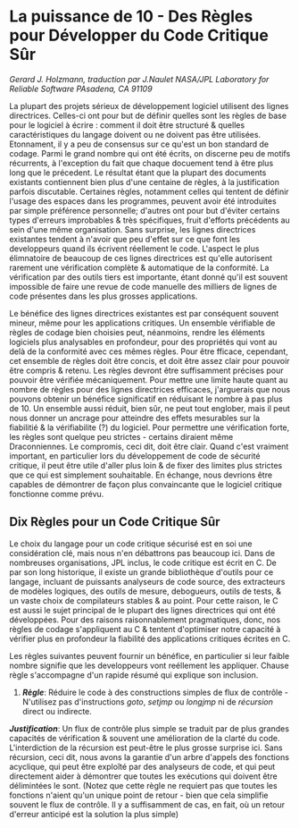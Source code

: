 # La puissance de 10 - Des Règles pour Développer du Code Critique Sûr

*Gerard J. Holzmann, traduction par J.Naulet
NASA/JPL Laboratory for Reliable Software
PAsadena, CA 91109*

La plupart des projets sérieux de développement logiciel utilisent des lignes directrices. Celles-ci ont pour but de définir quelles sont les règles de base pour le logiciel à écrire : comment il doit être structuré & quelles caractéristiques du langage doivent ou ne doivent pas être utilisées. Etonnament, il y a peu de consensus sur ce qu'est un bon standard de codage. Parmi le grand nombre qui ont été écrits, on discerne peu de motifs récurrents, à l'exception du fait que chaque docuement tend à être plus long que le précedent. Le résultat étant que la plupart des documents existants contiennent bien plus d'une centaine de règles, à la justification parfois discutable. Certaines règles, notamment celles qui tentent de définir l'usage des espaces dans les programmes, peuvent avoir été introduites par simple préférence personnelle; d'autres ont pour but d'éviter certains types d'erreurs improbables & très spécifiques, fruit d'efforts précédents au sein d'une même organisation. Sans surprise, les lignes directrices existantes tendent à n'avoir que peu d'effet sur ce que font les developpeurs quand ils écrivent réellement le code. L'aspect le plus élimnatoire de beaucoup de ces lignes directrices est qu'elle autorisent rarement une vérification complète & automatique de la conformité. La vérification par des outils tiers est importante, étant donné qu'il est souvent impossible de faire une revue de code manuelle des milliers de lignes de code présentes dans les plus grosses applications.


Le bénéfice des lignes directrices existantes est par conséquent souvent mineur, même pour les applications critiques. Un ensemble vérifiable de règles de codage bien choisies peut, néanmoins, rendre les éléments logiciels plus analysables en profondeur, pour des propriétés qui vont au delà de la conformité avec ces mêmes règles. Pour être fficace, cependant, cet ensemble de règles doit être concis, et doit être assez clair pour pouvoir être compris & retenu. Les règles devront être suffisamment précises pour pouvoir être vérifiée mécaniquement. Pour mettre une limite haute quant au nombre de règles pour des lignes directrices efficaces, j'arguerais que nous pouvons obtenir un bénéfice significatif en réduisant le nombre à pas plus de 10. Un ensemble aussi réduit, bien sûr, ne peut tout englober, mais il peut nous donner un ancrage pour atteindre des effets mesurables sur la fiabilitié & la vérifiabilite (?) du logiciel. Pour permettre une vérification forte, les règles sont quelque peu strictes - certains diraient même Draconniennes. Le compromis, ceci dit, doit être clair. Quand c'est vraiment important, en particulier lors du développement de code de sécurité critique, il peut être utile d'aller plus loin & de fixer des limites plus strictes que ce qui est simplement souhaitable. En échange, nous devrions être capables de démontrer de façon plus convaincante que le logiciel critique fonctionne comme prévu.

## Dix Règles pour un Code Critique Sûr
Le choix du langage pour un code critique sécurisé est en soi une considération clé, mais nous n'en débattrons pas beaucoup ici. Dans de nombreuses organisations, JPL inclus, le code critique est écrit en C. De par son long historique, il existe un grande bibliothèque d'outils pour ce langage, incluant de puissants analyseurs de code source, des extracteurs de modèles logiques, des outils de mesure, debogueurs, outils de tests, & un vaste choix de compilateurs stables & au point. Pour cette raison, le C est aussi le sujet principal de le plupart des lignes directrices  qui ont été développées. Pour des raisons raisonnablement pragmatiques, donc, nos règles de codage s'appliquent au C & tentent d'optimiser notre capacité à vérifier plus en profondeur la fiabilité des applications critiques écrites en C.

Les règles suivantes peuvent fournir un bénéfice, en particulier si leur faible nombre signifie que les developpeurs vont reéllement les appliquer. Chause règle s'accompagne d'un rapide résumé qui explique son inclusion.

1. ***Règle***: Réduire le code à des constructions simples de flux de contrôle - N'utilisez pas d'instructions *goto*, *setjmp* ou *longjmp* ni de *récursion* direct ou indirecte.

***Justification***: Un flux de contrôle plus simple se traduit par de plus grandes capacités de vérification & souvent une amélioration de la clarté du code. L'interdiction de la récursion est peut-être le plus grosse surprise ici. Sans récursion, ceci dit, nous avons la garantie d'un arbre d'appels des fonctions acyclique, qui peut être exploîté par des analyseurs de code, et qui peut directement aider à démontrer que toutes les exécutions qui doivent être délimintées le sont. (Notez que cette règle ne requiert pas que toutes les fonctions n'aient qu'un unique point de retour - bien que cela simplifie souvent le flux de contrôle. Il y a suffisamment de cas, en fait, où un retour d'erreur anticipé est la solution la plus simple)

